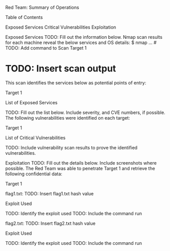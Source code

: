 Red Team: Summary of Operations

Table of Contents

Exposed Services
Critical Vulnerabilities
Exploitation


Exposed Services
TODO: Fill out the information below.
Nmap scan results for each machine reveal the below services and OS details:
$ nmap ... # TODO: Add command to Scan Target 1
  # TODO: Insert scan output
This scan identifies the services below as potential points of entry:

Target 1

List of
Exposed Services



TODO: Fill out the list below. Include severity, and CVE numbers, if possible.
The following vulnerabilities were identified on each target:

Target 1

List of
Critical
Vulnerabilities



TODO: Include vulnerability scan results to prove the identified vulnerabilities.

Exploitation
TODO: Fill out the details below. Include screenshots where possible.
The Red Team was able to penetrate Target 1 and retrieve the following confidential data:

Target 1


flag1.txt: TODO: Insert flag1.txt hash value


Exploit Used

TODO: Identify the exploit used
TODO: Include the command run





flag2.txt: TODO: Insert flag2.txt hash value


Exploit Used

TODO: Identify the exploit used
TODO: Include the command run
